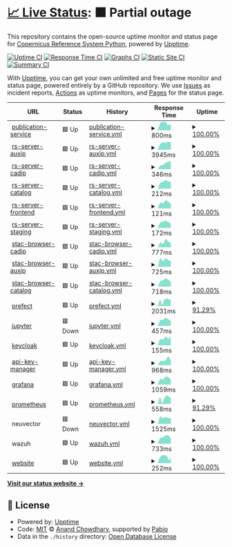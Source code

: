 # [📈 Live Status](https://RS-PYTHON.github.io/upptime): <!--live status--> **🟧 Partial outage**

This repository contains the open-source uptime monitor and status page for [Copernicus Reference System Python](https://home.rs-python.eu/), powered by [Upptime](https://github.com/upptime/upptime).

[![Uptime CI](https://github.com/RS-PYTHON/upptime/workflows/Uptime%20CI/badge.svg)](https://github.com/RS-PYTHON/upptime/actions?query=workflow%3A%22Uptime+CI%22)
[![Response Time CI](https://github.com/RS-PYTHON/upptime/workflows/Response%20Time%20CI/badge.svg)](https://github.com/RS-PYTHON/upptime/actions?query=workflow%3A%22Response+Time+CI%22)
[![Graphs CI](https://github.com/RS-PYTHON/upptime/workflows/Graphs%20CI/badge.svg)](https://github.com/RS-PYTHON/upptime/actions?query=workflow%3A%22Graphs+CI%22)
[![Static Site CI](https://github.com/RS-PYTHON/upptime/workflows/Static%20Site%20CI/badge.svg)](https://github.com/RS-PYTHON/upptime/actions?query=workflow%3A%22Static+Site+CI%22)
[![Summary CI](https://github.com/RS-PYTHON/upptime/workflows/Summary%20CI/badge.svg)](https://github.com/RS-PYTHON/upptime/actions?query=workflow%3A%22Summary+CI%22)

With [Upptime](https://upptime.js.org), you can get your own unlimited and free uptime monitor and status page, powered entirely by a GitHub repository. We use [Issues](https://github.com/RS-PYTHON/upptime/issues) as incident reports, [Actions](https://github.com/RS-PYTHON/upptime/actions) as uptime monitors, and [Pages](https://RS-PYTHON.github.io/upptime) for the status page.

<!--start: status pages-->
<!-- This summary is generated by Upptime (https://github.com/upptime/upptime) -->
<!-- Do not edit this manually, your changes will be overwritten -->
<!-- prettier-ignore -->
| URL | Status | History | Response Time | Uptime |
| --- | ------ | ------- | ------------- | ------ |
| <img alt="" src="https://icons.duckduckgo.com/ip3/sentinelprocessors.copernicus.eu.ico" height="13"> [publication-service](https://sentinelprocessors.copernicus.eu) | 🟩 Up | [publication-service.yml](https://github.com/RS-PYTHON/upptime/commits/HEAD/history/publication-service.yml) | <details><summary><img alt="Response time graph" src="./graphs/publication-service/response-time-week.png" height="20"> 800ms</summary><br><a href="https://RS-PYTHON.github.io/upptime/history/publication-service"><img alt="Response time 800" src="https://img.shields.io/endpoint?url=https%3A%2F%2Fraw.githubusercontent.com%2FRS-PYTHON%2Fupptime%2FHEAD%2Fapi%2Fpublication-service%2Fresponse-time.json"></a><br><a href="https://RS-PYTHON.github.io/upptime/history/publication-service"><img alt="24-hour response time 684" src="https://img.shields.io/endpoint?url=https%3A%2F%2Fraw.githubusercontent.com%2FRS-PYTHON%2Fupptime%2FHEAD%2Fapi%2Fpublication-service%2Fresponse-time-day.json"></a><br><a href="https://RS-PYTHON.github.io/upptime/history/publication-service"><img alt="7-day response time 800" src="https://img.shields.io/endpoint?url=https%3A%2F%2Fraw.githubusercontent.com%2FRS-PYTHON%2Fupptime%2FHEAD%2Fapi%2Fpublication-service%2Fresponse-time-week.json"></a><br><a href="https://RS-PYTHON.github.io/upptime/history/publication-service"><img alt="30-day response time 803" src="https://img.shields.io/endpoint?url=https%3A%2F%2Fraw.githubusercontent.com%2FRS-PYTHON%2Fupptime%2FHEAD%2Fapi%2Fpublication-service%2Fresponse-time-month.json"></a><br><a href="https://RS-PYTHON.github.io/upptime/history/publication-service"><img alt="1-year response time 800" src="https://img.shields.io/endpoint?url=https%3A%2F%2Fraw.githubusercontent.com%2FRS-PYTHON%2Fupptime%2FHEAD%2Fapi%2Fpublication-service%2Fresponse-time-year.json"></a></details> | <details><summary><a href="https://RS-PYTHON.github.io/upptime/history/publication-service">100.00%</a></summary><a href="https://RS-PYTHON.github.io/upptime/history/publication-service"><img alt="All-time uptime 100.00%" src="https://img.shields.io/endpoint?url=https%3A%2F%2Fraw.githubusercontent.com%2FRS-PYTHON%2Fupptime%2FHEAD%2Fapi%2Fpublication-service%2Fuptime.json"></a><br><a href="https://RS-PYTHON.github.io/upptime/history/publication-service"><img alt="24-hour uptime 100.00%" src="https://img.shields.io/endpoint?url=https%3A%2F%2Fraw.githubusercontent.com%2FRS-PYTHON%2Fupptime%2FHEAD%2Fapi%2Fpublication-service%2Fuptime-day.json"></a><br><a href="https://RS-PYTHON.github.io/upptime/history/publication-service"><img alt="7-day uptime 100.00%" src="https://img.shields.io/endpoint?url=https%3A%2F%2Fraw.githubusercontent.com%2FRS-PYTHON%2Fupptime%2FHEAD%2Fapi%2Fpublication-service%2Fuptime-week.json"></a><br><a href="https://RS-PYTHON.github.io/upptime/history/publication-service"><img alt="30-day uptime 100.00%" src="https://img.shields.io/endpoint?url=https%3A%2F%2Fraw.githubusercontent.com%2FRS-PYTHON%2Fupptime%2FHEAD%2Fapi%2Fpublication-service%2Fuptime-month.json"></a><br><a href="https://RS-PYTHON.github.io/upptime/history/publication-service"><img alt="1-year uptime 100.00%" src="https://img.shields.io/endpoint?url=https%3A%2F%2Fraw.githubusercontent.com%2FRS-PYTHON%2Fupptime%2FHEAD%2Fapi%2Fpublication-service%2Fuptime-year.json"></a></details>
| <img alt="" src="https://avatars.githubusercontent.com/u/147415456?s=48&v=4" height="13"> [rs-server-auxip](https://rspy.ops.rs-python.eu/auxip) | 🟩 Up | [rs-server-auxip.yml](https://github.com/RS-PYTHON/upptime/commits/HEAD/history/rs-server-auxip.yml) | <details><summary><img alt="Response time graph" src="./graphs/rs-server-auxip/response-time-week.png" height="20"> 3945ms</summary><br><a href="https://RS-PYTHON.github.io/upptime/history/rs-server-auxip"><img alt="Response time 1541" src="https://img.shields.io/endpoint?url=https%3A%2F%2Fraw.githubusercontent.com%2FRS-PYTHON%2Fupptime%2FHEAD%2Fapi%2Frs-server-auxip%2Fresponse-time.json"></a><br><a href="https://RS-PYTHON.github.io/upptime/history/rs-server-auxip"><img alt="24-hour response time 4235" src="https://img.shields.io/endpoint?url=https%3A%2F%2Fraw.githubusercontent.com%2FRS-PYTHON%2Fupptime%2FHEAD%2Fapi%2Frs-server-auxip%2Fresponse-time-day.json"></a><br><a href="https://RS-PYTHON.github.io/upptime/history/rs-server-auxip"><img alt="7-day response time 3945" src="https://img.shields.io/endpoint?url=https%3A%2F%2Fraw.githubusercontent.com%2FRS-PYTHON%2Fupptime%2FHEAD%2Fapi%2Frs-server-auxip%2Fresponse-time-week.json"></a><br><a href="https://RS-PYTHON.github.io/upptime/history/rs-server-auxip"><img alt="30-day response time 2184" src="https://img.shields.io/endpoint?url=https%3A%2F%2Fraw.githubusercontent.com%2FRS-PYTHON%2Fupptime%2FHEAD%2Fapi%2Frs-server-auxip%2Fresponse-time-month.json"></a><br><a href="https://RS-PYTHON.github.io/upptime/history/rs-server-auxip"><img alt="1-year response time 1541" src="https://img.shields.io/endpoint?url=https%3A%2F%2Fraw.githubusercontent.com%2FRS-PYTHON%2Fupptime%2FHEAD%2Fapi%2Frs-server-auxip%2Fresponse-time-year.json"></a></details> | <details><summary><a href="https://RS-PYTHON.github.io/upptime/history/rs-server-auxip">100.00%</a></summary><a href="https://RS-PYTHON.github.io/upptime/history/rs-server-auxip"><img alt="All-time uptime 93.48%" src="https://img.shields.io/endpoint?url=https%3A%2F%2Fraw.githubusercontent.com%2FRS-PYTHON%2Fupptime%2FHEAD%2Fapi%2Frs-server-auxip%2Fuptime.json"></a><br><a href="https://RS-PYTHON.github.io/upptime/history/rs-server-auxip"><img alt="24-hour uptime 100.00%" src="https://img.shields.io/endpoint?url=https%3A%2F%2Fraw.githubusercontent.com%2FRS-PYTHON%2Fupptime%2FHEAD%2Fapi%2Frs-server-auxip%2Fuptime-day.json"></a><br><a href="https://RS-PYTHON.github.io/upptime/history/rs-server-auxip"><img alt="7-day uptime 100.00%" src="https://img.shields.io/endpoint?url=https%3A%2F%2Fraw.githubusercontent.com%2FRS-PYTHON%2Fupptime%2FHEAD%2Fapi%2Frs-server-auxip%2Fuptime-week.json"></a><br><a href="https://RS-PYTHON.github.io/upptime/history/rs-server-auxip"><img alt="30-day uptime 97.91%" src="https://img.shields.io/endpoint?url=https%3A%2F%2Fraw.githubusercontent.com%2FRS-PYTHON%2Fupptime%2FHEAD%2Fapi%2Frs-server-auxip%2Fuptime-month.json"></a><br><a href="https://RS-PYTHON.github.io/upptime/history/rs-server-auxip"><img alt="1-year uptime 93.48%" src="https://img.shields.io/endpoint?url=https%3A%2F%2Fraw.githubusercontent.com%2FRS-PYTHON%2Fupptime%2FHEAD%2Fapi%2Frs-server-auxip%2Fuptime-year.json"></a></details>
| <img alt="" src="https://avatars.githubusercontent.com/u/147415456?s=48&v=4" height="13"> [rs-server-cadip](https://rspy.ops.rs-python.eu/cadip) | 🟩 Up | [rs-server-cadip.yml](https://github.com/RS-PYTHON/upptime/commits/HEAD/history/rs-server-cadip.yml) | <details><summary><img alt="Response time graph" src="./graphs/rs-server-cadip/response-time-week.png" height="20"> 346ms</summary><br><a href="https://RS-PYTHON.github.io/upptime/history/rs-server-cadip"><img alt="Response time 156" src="https://img.shields.io/endpoint?url=https%3A%2F%2Fraw.githubusercontent.com%2FRS-PYTHON%2Fupptime%2FHEAD%2Fapi%2Frs-server-cadip%2Fresponse-time.json"></a><br><a href="https://RS-PYTHON.github.io/upptime/history/rs-server-cadip"><img alt="24-hour response time 379" src="https://img.shields.io/endpoint?url=https%3A%2F%2Fraw.githubusercontent.com%2FRS-PYTHON%2Fupptime%2FHEAD%2Fapi%2Frs-server-cadip%2Fresponse-time-day.json"></a><br><a href="https://RS-PYTHON.github.io/upptime/history/rs-server-cadip"><img alt="7-day response time 346" src="https://img.shields.io/endpoint?url=https%3A%2F%2Fraw.githubusercontent.com%2FRS-PYTHON%2Fupptime%2FHEAD%2Fapi%2Frs-server-cadip%2Fresponse-time-week.json"></a><br><a href="https://RS-PYTHON.github.io/upptime/history/rs-server-cadip"><img alt="30-day response time 186" src="https://img.shields.io/endpoint?url=https%3A%2F%2Fraw.githubusercontent.com%2FRS-PYTHON%2Fupptime%2FHEAD%2Fapi%2Frs-server-cadip%2Fresponse-time-month.json"></a><br><a href="https://RS-PYTHON.github.io/upptime/history/rs-server-cadip"><img alt="1-year response time 156" src="https://img.shields.io/endpoint?url=https%3A%2F%2Fraw.githubusercontent.com%2FRS-PYTHON%2Fupptime%2FHEAD%2Fapi%2Frs-server-cadip%2Fresponse-time-year.json"></a></details> | <details><summary><a href="https://RS-PYTHON.github.io/upptime/history/rs-server-cadip">100.00%</a></summary><a href="https://RS-PYTHON.github.io/upptime/history/rs-server-cadip"><img alt="All-time uptime 93.48%" src="https://img.shields.io/endpoint?url=https%3A%2F%2Fraw.githubusercontent.com%2FRS-PYTHON%2Fupptime%2FHEAD%2Fapi%2Frs-server-cadip%2Fuptime.json"></a><br><a href="https://RS-PYTHON.github.io/upptime/history/rs-server-cadip"><img alt="24-hour uptime 100.00%" src="https://img.shields.io/endpoint?url=https%3A%2F%2Fraw.githubusercontent.com%2FRS-PYTHON%2Fupptime%2FHEAD%2Fapi%2Frs-server-cadip%2Fuptime-day.json"></a><br><a href="https://RS-PYTHON.github.io/upptime/history/rs-server-cadip"><img alt="7-day uptime 100.00%" src="https://img.shields.io/endpoint?url=https%3A%2F%2Fraw.githubusercontent.com%2FRS-PYTHON%2Fupptime%2FHEAD%2Fapi%2Frs-server-cadip%2Fuptime-week.json"></a><br><a href="https://RS-PYTHON.github.io/upptime/history/rs-server-cadip"><img alt="30-day uptime 97.91%" src="https://img.shields.io/endpoint?url=https%3A%2F%2Fraw.githubusercontent.com%2FRS-PYTHON%2Fupptime%2FHEAD%2Fapi%2Frs-server-cadip%2Fuptime-month.json"></a><br><a href="https://RS-PYTHON.github.io/upptime/history/rs-server-cadip"><img alt="1-year uptime 93.48%" src="https://img.shields.io/endpoint?url=https%3A%2F%2Fraw.githubusercontent.com%2FRS-PYTHON%2Fupptime%2FHEAD%2Fapi%2Frs-server-cadip%2Fuptime-year.json"></a></details>
| <img alt="" src="https://avatars.githubusercontent.com/u/147415456?s=48&v=4" height="13"> [rs-server-catalog](https://rspy.ops.rs-python.eu/catalog) | 🟩 Up | [rs-server-catalog.yml](https://github.com/RS-PYTHON/upptime/commits/HEAD/history/rs-server-catalog.yml) | <details><summary><img alt="Response time graph" src="./graphs/rs-server-catalog/response-time-week.png" height="20"> 212ms</summary><br><a href="https://RS-PYTHON.github.io/upptime/history/rs-server-catalog"><img alt="Response time 337" src="https://img.shields.io/endpoint?url=https%3A%2F%2Fraw.githubusercontent.com%2FRS-PYTHON%2Fupptime%2FHEAD%2Fapi%2Frs-server-catalog%2Fresponse-time.json"></a><br><a href="https://RS-PYTHON.github.io/upptime/history/rs-server-catalog"><img alt="24-hour response time 226" src="https://img.shields.io/endpoint?url=https%3A%2F%2Fraw.githubusercontent.com%2FRS-PYTHON%2Fupptime%2FHEAD%2Fapi%2Frs-server-catalog%2Fresponse-time-day.json"></a><br><a href="https://RS-PYTHON.github.io/upptime/history/rs-server-catalog"><img alt="7-day response time 212" src="https://img.shields.io/endpoint?url=https%3A%2F%2Fraw.githubusercontent.com%2FRS-PYTHON%2Fupptime%2FHEAD%2Fapi%2Frs-server-catalog%2Fresponse-time-week.json"></a><br><a href="https://RS-PYTHON.github.io/upptime/history/rs-server-catalog"><img alt="30-day response time 200" src="https://img.shields.io/endpoint?url=https%3A%2F%2Fraw.githubusercontent.com%2FRS-PYTHON%2Fupptime%2FHEAD%2Fapi%2Frs-server-catalog%2Fresponse-time-month.json"></a><br><a href="https://RS-PYTHON.github.io/upptime/history/rs-server-catalog"><img alt="1-year response time 337" src="https://img.shields.io/endpoint?url=https%3A%2F%2Fraw.githubusercontent.com%2FRS-PYTHON%2Fupptime%2FHEAD%2Fapi%2Frs-server-catalog%2Fresponse-time-year.json"></a></details> | <details><summary><a href="https://RS-PYTHON.github.io/upptime/history/rs-server-catalog">100.00%</a></summary><a href="https://RS-PYTHON.github.io/upptime/history/rs-server-catalog"><img alt="All-time uptime 93.47%" src="https://img.shields.io/endpoint?url=https%3A%2F%2Fraw.githubusercontent.com%2FRS-PYTHON%2Fupptime%2FHEAD%2Fapi%2Frs-server-catalog%2Fuptime.json"></a><br><a href="https://RS-PYTHON.github.io/upptime/history/rs-server-catalog"><img alt="24-hour uptime 100.00%" src="https://img.shields.io/endpoint?url=https%3A%2F%2Fraw.githubusercontent.com%2FRS-PYTHON%2Fupptime%2FHEAD%2Fapi%2Frs-server-catalog%2Fuptime-day.json"></a><br><a href="https://RS-PYTHON.github.io/upptime/history/rs-server-catalog"><img alt="7-day uptime 100.00%" src="https://img.shields.io/endpoint?url=https%3A%2F%2Fraw.githubusercontent.com%2FRS-PYTHON%2Fupptime%2FHEAD%2Fapi%2Frs-server-catalog%2Fuptime-week.json"></a><br><a href="https://RS-PYTHON.github.io/upptime/history/rs-server-catalog"><img alt="30-day uptime 97.95%" src="https://img.shields.io/endpoint?url=https%3A%2F%2Fraw.githubusercontent.com%2FRS-PYTHON%2Fupptime%2FHEAD%2Fapi%2Frs-server-catalog%2Fuptime-month.json"></a><br><a href="https://RS-PYTHON.github.io/upptime/history/rs-server-catalog"><img alt="1-year uptime 93.47%" src="https://img.shields.io/endpoint?url=https%3A%2F%2Fraw.githubusercontent.com%2FRS-PYTHON%2Fupptime%2FHEAD%2Fapi%2Frs-server-catalog%2Fuptime-year.json"></a></details>
| <img alt="" src="https://avatars.githubusercontent.com/u/147415456?s=48&v=4" height="13"> [rs-server-frontend](https://rspy.ops.rs-python.eu/docs) | 🟩 Up | [rs-server-frontend.yml](https://github.com/RS-PYTHON/upptime/commits/HEAD/history/rs-server-frontend.yml) | <details><summary><img alt="Response time graph" src="./graphs/rs-server-frontend/response-time-week.png" height="20"> 121ms</summary><br><a href="https://RS-PYTHON.github.io/upptime/history/rs-server-frontend"><img alt="Response time 113" src="https://img.shields.io/endpoint?url=https%3A%2F%2Fraw.githubusercontent.com%2FRS-PYTHON%2Fupptime%2FHEAD%2Fapi%2Frs-server-frontend%2Fresponse-time.json"></a><br><a href="https://RS-PYTHON.github.io/upptime/history/rs-server-frontend"><img alt="24-hour response time 151" src="https://img.shields.io/endpoint?url=https%3A%2F%2Fraw.githubusercontent.com%2FRS-PYTHON%2Fupptime%2FHEAD%2Fapi%2Frs-server-frontend%2Fresponse-time-day.json"></a><br><a href="https://RS-PYTHON.github.io/upptime/history/rs-server-frontend"><img alt="7-day response time 121" src="https://img.shields.io/endpoint?url=https%3A%2F%2Fraw.githubusercontent.com%2FRS-PYTHON%2Fupptime%2FHEAD%2Fapi%2Frs-server-frontend%2Fresponse-time-week.json"></a><br><a href="https://RS-PYTHON.github.io/upptime/history/rs-server-frontend"><img alt="30-day response time 110" src="https://img.shields.io/endpoint?url=https%3A%2F%2Fraw.githubusercontent.com%2FRS-PYTHON%2Fupptime%2FHEAD%2Fapi%2Frs-server-frontend%2Fresponse-time-month.json"></a><br><a href="https://RS-PYTHON.github.io/upptime/history/rs-server-frontend"><img alt="1-year response time 113" src="https://img.shields.io/endpoint?url=https%3A%2F%2Fraw.githubusercontent.com%2FRS-PYTHON%2Fupptime%2FHEAD%2Fapi%2Frs-server-frontend%2Fresponse-time-year.json"></a></details> | <details><summary><a href="https://RS-PYTHON.github.io/upptime/history/rs-server-frontend">100.00%</a></summary><a href="https://RS-PYTHON.github.io/upptime/history/rs-server-frontend"><img alt="All-time uptime 93.53%" src="https://img.shields.io/endpoint?url=https%3A%2F%2Fraw.githubusercontent.com%2FRS-PYTHON%2Fupptime%2FHEAD%2Fapi%2Frs-server-frontend%2Fuptime.json"></a><br><a href="https://RS-PYTHON.github.io/upptime/history/rs-server-frontend"><img alt="24-hour uptime 100.00%" src="https://img.shields.io/endpoint?url=https%3A%2F%2Fraw.githubusercontent.com%2FRS-PYTHON%2Fupptime%2FHEAD%2Fapi%2Frs-server-frontend%2Fuptime-day.json"></a><br><a href="https://RS-PYTHON.github.io/upptime/history/rs-server-frontend"><img alt="7-day uptime 100.00%" src="https://img.shields.io/endpoint?url=https%3A%2F%2Fraw.githubusercontent.com%2FRS-PYTHON%2Fupptime%2FHEAD%2Fapi%2Frs-server-frontend%2Fuptime-week.json"></a><br><a href="https://RS-PYTHON.github.io/upptime/history/rs-server-frontend"><img alt="30-day uptime 97.95%" src="https://img.shields.io/endpoint?url=https%3A%2F%2Fraw.githubusercontent.com%2FRS-PYTHON%2Fupptime%2FHEAD%2Fapi%2Frs-server-frontend%2Fuptime-month.json"></a><br><a href="https://RS-PYTHON.github.io/upptime/history/rs-server-frontend"><img alt="1-year uptime 93.53%" src="https://img.shields.io/endpoint?url=https%3A%2F%2Fraw.githubusercontent.com%2FRS-PYTHON%2Fupptime%2FHEAD%2Fapi%2Frs-server-frontend%2Fuptime-year.json"></a></details>
| <img alt="" src="https://avatars.githubusercontent.com/u/147415456?s=48&v=4" height="13"> [rs-server-staging](https://rspy.ops.rs-python.eu/processes) | 🟩 Up | [rs-server-staging.yml](https://github.com/RS-PYTHON/upptime/commits/HEAD/history/rs-server-staging.yml) | <details><summary><img alt="Response time graph" src="./graphs/rs-server-staging/response-time-week.png" height="20"> 172ms</summary><br><a href="https://RS-PYTHON.github.io/upptime/history/rs-server-staging"><img alt="Response time 142" src="https://img.shields.io/endpoint?url=https%3A%2F%2Fraw.githubusercontent.com%2FRS-PYTHON%2Fupptime%2FHEAD%2Fapi%2Frs-server-staging%2Fresponse-time.json"></a><br><a href="https://RS-PYTHON.github.io/upptime/history/rs-server-staging"><img alt="24-hour response time 194" src="https://img.shields.io/endpoint?url=https%3A%2F%2Fraw.githubusercontent.com%2FRS-PYTHON%2Fupptime%2FHEAD%2Fapi%2Frs-server-staging%2Fresponse-time-day.json"></a><br><a href="https://RS-PYTHON.github.io/upptime/history/rs-server-staging"><img alt="7-day response time 172" src="https://img.shields.io/endpoint?url=https%3A%2F%2Fraw.githubusercontent.com%2FRS-PYTHON%2Fupptime%2FHEAD%2Fapi%2Frs-server-staging%2Fresponse-time-week.json"></a><br><a href="https://RS-PYTHON.github.io/upptime/history/rs-server-staging"><img alt="30-day response time 146" src="https://img.shields.io/endpoint?url=https%3A%2F%2Fraw.githubusercontent.com%2FRS-PYTHON%2Fupptime%2FHEAD%2Fapi%2Frs-server-staging%2Fresponse-time-month.json"></a><br><a href="https://RS-PYTHON.github.io/upptime/history/rs-server-staging"><img alt="1-year response time 142" src="https://img.shields.io/endpoint?url=https%3A%2F%2Fraw.githubusercontent.com%2FRS-PYTHON%2Fupptime%2FHEAD%2Fapi%2Frs-server-staging%2Fresponse-time-year.json"></a></details> | <details><summary><a href="https://RS-PYTHON.github.io/upptime/history/rs-server-staging">100.00%</a></summary><a href="https://RS-PYTHON.github.io/upptime/history/rs-server-staging"><img alt="All-time uptime 93.48%" src="https://img.shields.io/endpoint?url=https%3A%2F%2Fraw.githubusercontent.com%2FRS-PYTHON%2Fupptime%2FHEAD%2Fapi%2Frs-server-staging%2Fuptime.json"></a><br><a href="https://RS-PYTHON.github.io/upptime/history/rs-server-staging"><img alt="24-hour uptime 100.00%" src="https://img.shields.io/endpoint?url=https%3A%2F%2Fraw.githubusercontent.com%2FRS-PYTHON%2Fupptime%2FHEAD%2Fapi%2Frs-server-staging%2Fuptime-day.json"></a><br><a href="https://RS-PYTHON.github.io/upptime/history/rs-server-staging"><img alt="7-day uptime 100.00%" src="https://img.shields.io/endpoint?url=https%3A%2F%2Fraw.githubusercontent.com%2FRS-PYTHON%2Fupptime%2FHEAD%2Fapi%2Frs-server-staging%2Fuptime-week.json"></a><br><a href="https://RS-PYTHON.github.io/upptime/history/rs-server-staging"><img alt="30-day uptime 97.95%" src="https://img.shields.io/endpoint?url=https%3A%2F%2Fraw.githubusercontent.com%2FRS-PYTHON%2Fupptime%2FHEAD%2Fapi%2Frs-server-staging%2Fuptime-month.json"></a><br><a href="https://RS-PYTHON.github.io/upptime/history/rs-server-staging"><img alt="1-year uptime 93.48%" src="https://img.shields.io/endpoint?url=https%3A%2F%2Fraw.githubusercontent.com%2FRS-PYTHON%2Fupptime%2FHEAD%2Fapi%2Frs-server-staging%2Fuptime-year.json"></a></details>
| <img alt="" src="https://avatars.githubusercontent.com/u/25801078?s=48&v=4" height="13"> [stac-browser-cadip](https://stac-browser-cadip.ops.rs-python.eu) | 🟩 Up | [stac-browser-cadip.yml](https://github.com/RS-PYTHON/upptime/commits/HEAD/history/stac-browser-cadip.yml) | <details><summary><img alt="Response time graph" src="./graphs/stac-browser-cadip/response-time-week.png" height="20"> 777ms</summary><br><a href="https://RS-PYTHON.github.io/upptime/history/stac-browser-cadip"><img alt="Response time 733" src="https://img.shields.io/endpoint?url=https%3A%2F%2Fraw.githubusercontent.com%2FRS-PYTHON%2Fupptime%2FHEAD%2Fapi%2Fstac-browser-cadip%2Fresponse-time.json"></a><br><a href="https://RS-PYTHON.github.io/upptime/history/stac-browser-cadip"><img alt="24-hour response time 908" src="https://img.shields.io/endpoint?url=https%3A%2F%2Fraw.githubusercontent.com%2FRS-PYTHON%2Fupptime%2FHEAD%2Fapi%2Fstac-browser-cadip%2Fresponse-time-day.json"></a><br><a href="https://RS-PYTHON.github.io/upptime/history/stac-browser-cadip"><img alt="7-day response time 777" src="https://img.shields.io/endpoint?url=https%3A%2F%2Fraw.githubusercontent.com%2FRS-PYTHON%2Fupptime%2FHEAD%2Fapi%2Fstac-browser-cadip%2Fresponse-time-week.json"></a><br><a href="https://RS-PYTHON.github.io/upptime/history/stac-browser-cadip"><img alt="30-day response time 711" src="https://img.shields.io/endpoint?url=https%3A%2F%2Fraw.githubusercontent.com%2FRS-PYTHON%2Fupptime%2FHEAD%2Fapi%2Fstac-browser-cadip%2Fresponse-time-month.json"></a><br><a href="https://RS-PYTHON.github.io/upptime/history/stac-browser-cadip"><img alt="1-year response time 733" src="https://img.shields.io/endpoint?url=https%3A%2F%2Fraw.githubusercontent.com%2FRS-PYTHON%2Fupptime%2FHEAD%2Fapi%2Fstac-browser-cadip%2Fresponse-time-year.json"></a></details> | <details><summary><a href="https://RS-PYTHON.github.io/upptime/history/stac-browser-cadip">100.00%</a></summary><a href="https://RS-PYTHON.github.io/upptime/history/stac-browser-cadip"><img alt="All-time uptime 93.53%" src="https://img.shields.io/endpoint?url=https%3A%2F%2Fraw.githubusercontent.com%2FRS-PYTHON%2Fupptime%2FHEAD%2Fapi%2Fstac-browser-cadip%2Fuptime.json"></a><br><a href="https://RS-PYTHON.github.io/upptime/history/stac-browser-cadip"><img alt="24-hour uptime 100.00%" src="https://img.shields.io/endpoint?url=https%3A%2F%2Fraw.githubusercontent.com%2FRS-PYTHON%2Fupptime%2FHEAD%2Fapi%2Fstac-browser-cadip%2Fuptime-day.json"></a><br><a href="https://RS-PYTHON.github.io/upptime/history/stac-browser-cadip"><img alt="7-day uptime 100.00%" src="https://img.shields.io/endpoint?url=https%3A%2F%2Fraw.githubusercontent.com%2FRS-PYTHON%2Fupptime%2FHEAD%2Fapi%2Fstac-browser-cadip%2Fuptime-week.json"></a><br><a href="https://RS-PYTHON.github.io/upptime/history/stac-browser-cadip"><img alt="30-day uptime 97.95%" src="https://img.shields.io/endpoint?url=https%3A%2F%2Fraw.githubusercontent.com%2FRS-PYTHON%2Fupptime%2FHEAD%2Fapi%2Fstac-browser-cadip%2Fuptime-month.json"></a><br><a href="https://RS-PYTHON.github.io/upptime/history/stac-browser-cadip"><img alt="1-year uptime 93.53%" src="https://img.shields.io/endpoint?url=https%3A%2F%2Fraw.githubusercontent.com%2FRS-PYTHON%2Fupptime%2FHEAD%2Fapi%2Fstac-browser-cadip%2Fuptime-year.json"></a></details>
| <img alt="" src="https://avatars.githubusercontent.com/u/25801078?s=48&v=4" height="13"> [stac-browser-auxip](https://stac-browser-auxip.ops.rs-python.eu) | 🟩 Up | [stac-browser-auxip.yml](https://github.com/RS-PYTHON/upptime/commits/HEAD/history/stac-browser-auxip.yml) | <details><summary><img alt="Response time graph" src="./graphs/stac-browser-auxip/response-time-week.png" height="20"> 725ms</summary><br><a href="https://RS-PYTHON.github.io/upptime/history/stac-browser-auxip"><img alt="Response time 745" src="https://img.shields.io/endpoint?url=https%3A%2F%2Fraw.githubusercontent.com%2FRS-PYTHON%2Fupptime%2FHEAD%2Fapi%2Fstac-browser-auxip%2Fresponse-time.json"></a><br><a href="https://RS-PYTHON.github.io/upptime/history/stac-browser-auxip"><img alt="24-hour response time 943" src="https://img.shields.io/endpoint?url=https%3A%2F%2Fraw.githubusercontent.com%2FRS-PYTHON%2Fupptime%2FHEAD%2Fapi%2Fstac-browser-auxip%2Fresponse-time-day.json"></a><br><a href="https://RS-PYTHON.github.io/upptime/history/stac-browser-auxip"><img alt="7-day response time 725" src="https://img.shields.io/endpoint?url=https%3A%2F%2Fraw.githubusercontent.com%2FRS-PYTHON%2Fupptime%2FHEAD%2Fapi%2Fstac-browser-auxip%2Fresponse-time-week.json"></a><br><a href="https://RS-PYTHON.github.io/upptime/history/stac-browser-auxip"><img alt="30-day response time 689" src="https://img.shields.io/endpoint?url=https%3A%2F%2Fraw.githubusercontent.com%2FRS-PYTHON%2Fupptime%2FHEAD%2Fapi%2Fstac-browser-auxip%2Fresponse-time-month.json"></a><br><a href="https://RS-PYTHON.github.io/upptime/history/stac-browser-auxip"><img alt="1-year response time 745" src="https://img.shields.io/endpoint?url=https%3A%2F%2Fraw.githubusercontent.com%2FRS-PYTHON%2Fupptime%2FHEAD%2Fapi%2Fstac-browser-auxip%2Fresponse-time-year.json"></a></details> | <details><summary><a href="https://RS-PYTHON.github.io/upptime/history/stac-browser-auxip">100.00%</a></summary><a href="https://RS-PYTHON.github.io/upptime/history/stac-browser-auxip"><img alt="All-time uptime 93.53%" src="https://img.shields.io/endpoint?url=https%3A%2F%2Fraw.githubusercontent.com%2FRS-PYTHON%2Fupptime%2FHEAD%2Fapi%2Fstac-browser-auxip%2Fuptime.json"></a><br><a href="https://RS-PYTHON.github.io/upptime/history/stac-browser-auxip"><img alt="24-hour uptime 100.00%" src="https://img.shields.io/endpoint?url=https%3A%2F%2Fraw.githubusercontent.com%2FRS-PYTHON%2Fupptime%2FHEAD%2Fapi%2Fstac-browser-auxip%2Fuptime-day.json"></a><br><a href="https://RS-PYTHON.github.io/upptime/history/stac-browser-auxip"><img alt="7-day uptime 100.00%" src="https://img.shields.io/endpoint?url=https%3A%2F%2Fraw.githubusercontent.com%2FRS-PYTHON%2Fupptime%2FHEAD%2Fapi%2Fstac-browser-auxip%2Fuptime-week.json"></a><br><a href="https://RS-PYTHON.github.io/upptime/history/stac-browser-auxip"><img alt="30-day uptime 97.95%" src="https://img.shields.io/endpoint?url=https%3A%2F%2Fraw.githubusercontent.com%2FRS-PYTHON%2Fupptime%2FHEAD%2Fapi%2Fstac-browser-auxip%2Fuptime-month.json"></a><br><a href="https://RS-PYTHON.github.io/upptime/history/stac-browser-auxip"><img alt="1-year uptime 93.53%" src="https://img.shields.io/endpoint?url=https%3A%2F%2Fraw.githubusercontent.com%2FRS-PYTHON%2Fupptime%2FHEAD%2Fapi%2Fstac-browser-auxip%2Fuptime-year.json"></a></details>
| <img alt="" src="https://avatars.githubusercontent.com/u/25801078?s=48&v=4" height="13"> [stac-browser-catalog](https://stac-browser-catalog.ops.rs-python.eu) | 🟩 Up | [stac-browser-catalog.yml](https://github.com/RS-PYTHON/upptime/commits/HEAD/history/stac-browser-catalog.yml) | <details><summary><img alt="Response time graph" src="./graphs/stac-browser-catalog/response-time-week.png" height="20"> 718ms</summary><br><a href="https://RS-PYTHON.github.io/upptime/history/stac-browser-catalog"><img alt="Response time 680" src="https://img.shields.io/endpoint?url=https%3A%2F%2Fraw.githubusercontent.com%2FRS-PYTHON%2Fupptime%2FHEAD%2Fapi%2Fstac-browser-catalog%2Fresponse-time.json"></a><br><a href="https://RS-PYTHON.github.io/upptime/history/stac-browser-catalog"><img alt="24-hour response time 910" src="https://img.shields.io/endpoint?url=https%3A%2F%2Fraw.githubusercontent.com%2FRS-PYTHON%2Fupptime%2FHEAD%2Fapi%2Fstac-browser-catalog%2Fresponse-time-day.json"></a><br><a href="https://RS-PYTHON.github.io/upptime/history/stac-browser-catalog"><img alt="7-day response time 718" src="https://img.shields.io/endpoint?url=https%3A%2F%2Fraw.githubusercontent.com%2FRS-PYTHON%2Fupptime%2FHEAD%2Fapi%2Fstac-browser-catalog%2Fresponse-time-week.json"></a><br><a href="https://RS-PYTHON.github.io/upptime/history/stac-browser-catalog"><img alt="30-day response time 654" src="https://img.shields.io/endpoint?url=https%3A%2F%2Fraw.githubusercontent.com%2FRS-PYTHON%2Fupptime%2FHEAD%2Fapi%2Fstac-browser-catalog%2Fresponse-time-month.json"></a><br><a href="https://RS-PYTHON.github.io/upptime/history/stac-browser-catalog"><img alt="1-year response time 680" src="https://img.shields.io/endpoint?url=https%3A%2F%2Fraw.githubusercontent.com%2FRS-PYTHON%2Fupptime%2FHEAD%2Fapi%2Fstac-browser-catalog%2Fresponse-time-year.json"></a></details> | <details><summary><a href="https://RS-PYTHON.github.io/upptime/history/stac-browser-catalog">100.00%</a></summary><a href="https://RS-PYTHON.github.io/upptime/history/stac-browser-catalog"><img alt="All-time uptime 93.53%" src="https://img.shields.io/endpoint?url=https%3A%2F%2Fraw.githubusercontent.com%2FRS-PYTHON%2Fupptime%2FHEAD%2Fapi%2Fstac-browser-catalog%2Fuptime.json"></a><br><a href="https://RS-PYTHON.github.io/upptime/history/stac-browser-catalog"><img alt="24-hour uptime 100.00%" src="https://img.shields.io/endpoint?url=https%3A%2F%2Fraw.githubusercontent.com%2FRS-PYTHON%2Fupptime%2FHEAD%2Fapi%2Fstac-browser-catalog%2Fuptime-day.json"></a><br><a href="https://RS-PYTHON.github.io/upptime/history/stac-browser-catalog"><img alt="7-day uptime 100.00%" src="https://img.shields.io/endpoint?url=https%3A%2F%2Fraw.githubusercontent.com%2FRS-PYTHON%2Fupptime%2FHEAD%2Fapi%2Fstac-browser-catalog%2Fuptime-week.json"></a><br><a href="https://RS-PYTHON.github.io/upptime/history/stac-browser-catalog"><img alt="30-day uptime 97.95%" src="https://img.shields.io/endpoint?url=https%3A%2F%2Fraw.githubusercontent.com%2FRS-PYTHON%2Fupptime%2FHEAD%2Fapi%2Fstac-browser-catalog%2Fuptime-month.json"></a><br><a href="https://RS-PYTHON.github.io/upptime/history/stac-browser-catalog"><img alt="1-year uptime 93.53%" src="https://img.shields.io/endpoint?url=https%3A%2F%2Fraw.githubusercontent.com%2FRS-PYTHON%2Fupptime%2FHEAD%2Fapi%2Fstac-browser-catalog%2Fuptime-year.json"></a></details>
| <img alt="" src="https://avatars.githubusercontent.com/u/39270919?s=48&v=4" height="13"> [prefect](https://processing.ops.rs-python.eu) | 🟩 Up | [prefect.yml](https://github.com/RS-PYTHON/upptime/commits/HEAD/history/prefect.yml) | <details><summary><img alt="Response time graph" src="./graphs/prefect/response-time-week.png" height="20"> 2031ms</summary><br><a href="https://RS-PYTHON.github.io/upptime/history/prefect"><img alt="Response time 1969" src="https://img.shields.io/endpoint?url=https%3A%2F%2Fraw.githubusercontent.com%2FRS-PYTHON%2Fupptime%2FHEAD%2Fapi%2Fprefect%2Fresponse-time.json"></a><br><a href="https://RS-PYTHON.github.io/upptime/history/prefect"><img alt="24-hour response time 2762" src="https://img.shields.io/endpoint?url=https%3A%2F%2Fraw.githubusercontent.com%2FRS-PYTHON%2Fupptime%2FHEAD%2Fapi%2Fprefect%2Fresponse-time-day.json"></a><br><a href="https://RS-PYTHON.github.io/upptime/history/prefect"><img alt="7-day response time 2031" src="https://img.shields.io/endpoint?url=https%3A%2F%2Fraw.githubusercontent.com%2FRS-PYTHON%2Fupptime%2FHEAD%2Fapi%2Fprefect%2Fresponse-time-week.json"></a><br><a href="https://RS-PYTHON.github.io/upptime/history/prefect"><img alt="30-day response time 2292" src="https://img.shields.io/endpoint?url=https%3A%2F%2Fraw.githubusercontent.com%2FRS-PYTHON%2Fupptime%2FHEAD%2Fapi%2Fprefect%2Fresponse-time-month.json"></a><br><a href="https://RS-PYTHON.github.io/upptime/history/prefect"><img alt="1-year response time 1969" src="https://img.shields.io/endpoint?url=https%3A%2F%2Fraw.githubusercontent.com%2FRS-PYTHON%2Fupptime%2FHEAD%2Fapi%2Fprefect%2Fresponse-time-year.json"></a></details> | <details><summary><a href="https://RS-PYTHON.github.io/upptime/history/prefect">91.29%</a></summary><a href="https://RS-PYTHON.github.io/upptime/history/prefect"><img alt="All-time uptime 92.95%" src="https://img.shields.io/endpoint?url=https%3A%2F%2Fraw.githubusercontent.com%2FRS-PYTHON%2Fupptime%2FHEAD%2Fapi%2Fprefect%2Fuptime.json"></a><br><a href="https://RS-PYTHON.github.io/upptime/history/prefect"><img alt="24-hour uptime 100.00%" src="https://img.shields.io/endpoint?url=https%3A%2F%2Fraw.githubusercontent.com%2FRS-PYTHON%2Fupptime%2FHEAD%2Fapi%2Fprefect%2Fuptime-day.json"></a><br><a href="https://RS-PYTHON.github.io/upptime/history/prefect"><img alt="7-day uptime 91.29%" src="https://img.shields.io/endpoint?url=https%3A%2F%2Fraw.githubusercontent.com%2FRS-PYTHON%2Fupptime%2FHEAD%2Fapi%2Fprefect%2Fuptime-week.json"></a><br><a href="https://RS-PYTHON.github.io/upptime/history/prefect"><img alt="30-day uptime 95.95%" src="https://img.shields.io/endpoint?url=https%3A%2F%2Fraw.githubusercontent.com%2FRS-PYTHON%2Fupptime%2FHEAD%2Fapi%2Fprefect%2Fuptime-month.json"></a><br><a href="https://RS-PYTHON.github.io/upptime/history/prefect"><img alt="1-year uptime 92.95%" src="https://img.shields.io/endpoint?url=https%3A%2F%2Fraw.githubusercontent.com%2FRS-PYTHON%2Fupptime%2FHEAD%2Fapi%2Fprefect%2Fuptime-year.json"></a></details>
| <img alt="" src="https://avatars.githubusercontent.com/u/17927519?s=200&v=4" height="13"> [jupyter](https://processing.ops.rs-python.eu/jupyter) | 🟥 Down | [jupyter.yml](https://github.com/RS-PYTHON/upptime/commits/HEAD/history/jupyter.yml) | <details><summary><img alt="Response time graph" src="./graphs/jupyter/response-time-week.png" height="20"> 457ms</summary><br><a href="https://RS-PYTHON.github.io/upptime/history/jupyter"><img alt="Response time 479" src="https://img.shields.io/endpoint?url=https%3A%2F%2Fraw.githubusercontent.com%2FRS-PYTHON%2Fupptime%2FHEAD%2Fapi%2Fjupyter%2Fresponse-time.json"></a><br><a href="https://RS-PYTHON.github.io/upptime/history/jupyter"><img alt="24-hour response time 400" src="https://img.shields.io/endpoint?url=https%3A%2F%2Fraw.githubusercontent.com%2FRS-PYTHON%2Fupptime%2FHEAD%2Fapi%2Fjupyter%2Fresponse-time-day.json"></a><br><a href="https://RS-PYTHON.github.io/upptime/history/jupyter"><img alt="7-day response time 457" src="https://img.shields.io/endpoint?url=https%3A%2F%2Fraw.githubusercontent.com%2FRS-PYTHON%2Fupptime%2FHEAD%2Fapi%2Fjupyter%2Fresponse-time-week.json"></a><br><a href="https://RS-PYTHON.github.io/upptime/history/jupyter"><img alt="30-day response time 465" src="https://img.shields.io/endpoint?url=https%3A%2F%2Fraw.githubusercontent.com%2FRS-PYTHON%2Fupptime%2FHEAD%2Fapi%2Fjupyter%2Fresponse-time-month.json"></a><br><a href="https://RS-PYTHON.github.io/upptime/history/jupyter"><img alt="1-year response time 479" src="https://img.shields.io/endpoint?url=https%3A%2F%2Fraw.githubusercontent.com%2FRS-PYTHON%2Fupptime%2FHEAD%2Fapi%2Fjupyter%2Fresponse-time-year.json"></a></details> | <details><summary><a href="https://RS-PYTHON.github.io/upptime/history/jupyter">100.00%</a></summary><a href="https://RS-PYTHON.github.io/upptime/history/jupyter"><img alt="All-time uptime 93.55%" src="https://img.shields.io/endpoint?url=https%3A%2F%2Fraw.githubusercontent.com%2FRS-PYTHON%2Fupptime%2FHEAD%2Fapi%2Fjupyter%2Fuptime.json"></a><br><a href="https://RS-PYTHON.github.io/upptime/history/jupyter"><img alt="24-hour uptime 99.98%" src="https://img.shields.io/endpoint?url=https%3A%2F%2Fraw.githubusercontent.com%2FRS-PYTHON%2Fupptime%2FHEAD%2Fapi%2Fjupyter%2Fuptime-day.json"></a><br><a href="https://RS-PYTHON.github.io/upptime/history/jupyter"><img alt="7-day uptime 100.00%" src="https://img.shields.io/endpoint?url=https%3A%2F%2Fraw.githubusercontent.com%2FRS-PYTHON%2Fupptime%2FHEAD%2Fapi%2Fjupyter%2Fuptime-week.json"></a><br><a href="https://RS-PYTHON.github.io/upptime/history/jupyter"><img alt="30-day uptime 97.95%" src="https://img.shields.io/endpoint?url=https%3A%2F%2Fraw.githubusercontent.com%2FRS-PYTHON%2Fupptime%2FHEAD%2Fapi%2Fjupyter%2Fuptime-month.json"></a><br><a href="https://RS-PYTHON.github.io/upptime/history/jupyter"><img alt="1-year uptime 93.55%" src="https://img.shields.io/endpoint?url=https%3A%2F%2Fraw.githubusercontent.com%2FRS-PYTHON%2Fupptime%2FHEAD%2Fapi%2Fjupyter%2Fuptime-year.json"></a></details>
| <img alt="" src="https://icons.duckduckgo.com/ip3/iam.ops.rs-python.eu.ico" height="13"> [keycloak](https://iam.ops.rs-python.eu) | 🟩 Up | [keycloak.yml](https://github.com/RS-PYTHON/upptime/commits/HEAD/history/keycloak.yml) | <details><summary><img alt="Response time graph" src="./graphs/keycloak/response-time-week.png" height="20"> 155ms</summary><br><a href="https://RS-PYTHON.github.io/upptime/history/keycloak"><img alt="Response time 179" src="https://img.shields.io/endpoint?url=https%3A%2F%2Fraw.githubusercontent.com%2FRS-PYTHON%2Fupptime%2FHEAD%2Fapi%2Fkeycloak%2Fresponse-time.json"></a><br><a href="https://RS-PYTHON.github.io/upptime/history/keycloak"><img alt="24-hour response time 165" src="https://img.shields.io/endpoint?url=https%3A%2F%2Fraw.githubusercontent.com%2FRS-PYTHON%2Fupptime%2FHEAD%2Fapi%2Fkeycloak%2Fresponse-time-day.json"></a><br><a href="https://RS-PYTHON.github.io/upptime/history/keycloak"><img alt="7-day response time 155" src="https://img.shields.io/endpoint?url=https%3A%2F%2Fraw.githubusercontent.com%2FRS-PYTHON%2Fupptime%2FHEAD%2Fapi%2Fkeycloak%2Fresponse-time-week.json"></a><br><a href="https://RS-PYTHON.github.io/upptime/history/keycloak"><img alt="30-day response time 134" src="https://img.shields.io/endpoint?url=https%3A%2F%2Fraw.githubusercontent.com%2FRS-PYTHON%2Fupptime%2FHEAD%2Fapi%2Fkeycloak%2Fresponse-time-month.json"></a><br><a href="https://RS-PYTHON.github.io/upptime/history/keycloak"><img alt="1-year response time 179" src="https://img.shields.io/endpoint?url=https%3A%2F%2Fraw.githubusercontent.com%2FRS-PYTHON%2Fupptime%2FHEAD%2Fapi%2Fkeycloak%2Fresponse-time-year.json"></a></details> | <details><summary><a href="https://RS-PYTHON.github.io/upptime/history/keycloak">100.00%</a></summary><a href="https://RS-PYTHON.github.io/upptime/history/keycloak"><img alt="All-time uptime 94.56%" src="https://img.shields.io/endpoint?url=https%3A%2F%2Fraw.githubusercontent.com%2FRS-PYTHON%2Fupptime%2FHEAD%2Fapi%2Fkeycloak%2Fuptime.json"></a><br><a href="https://RS-PYTHON.github.io/upptime/history/keycloak"><img alt="24-hour uptime 100.00%" src="https://img.shields.io/endpoint?url=https%3A%2F%2Fraw.githubusercontent.com%2FRS-PYTHON%2Fupptime%2FHEAD%2Fapi%2Fkeycloak%2Fuptime-day.json"></a><br><a href="https://RS-PYTHON.github.io/upptime/history/keycloak"><img alt="7-day uptime 100.00%" src="https://img.shields.io/endpoint?url=https%3A%2F%2Fraw.githubusercontent.com%2FRS-PYTHON%2Fupptime%2FHEAD%2Fapi%2Fkeycloak%2Fuptime-week.json"></a><br><a href="https://RS-PYTHON.github.io/upptime/history/keycloak"><img alt="30-day uptime 97.95%" src="https://img.shields.io/endpoint?url=https%3A%2F%2Fraw.githubusercontent.com%2FRS-PYTHON%2Fupptime%2FHEAD%2Fapi%2Fkeycloak%2Fuptime-month.json"></a><br><a href="https://RS-PYTHON.github.io/upptime/history/keycloak"><img alt="1-year uptime 94.56%" src="https://img.shields.io/endpoint?url=https%3A%2F%2Fraw.githubusercontent.com%2FRS-PYTHON%2Fupptime%2FHEAD%2Fapi%2Fkeycloak%2Fuptime-year.json"></a></details>
| <img alt="" src="https://upload.wikimedia.org/wikipedia/commons/thumb/b/b1/Green_icon_-_Key.ZGH.png/250px-Green_icon_-_Key.ZGH.png" height="13"> [api-key-manager](https://apikeymanager.ops.rs-python.eu/docs) | 🟩 Up | [api-key-manager.yml](https://github.com/RS-PYTHON/upptime/commits/HEAD/history/api-key-manager.yml) | <details><summary><img alt="Response time graph" src="./graphs/api-key-manager/response-time-week.png" height="20"> 968ms</summary><br><a href="https://RS-PYTHON.github.io/upptime/history/api-key-manager"><img alt="Response time 766" src="https://img.shields.io/endpoint?url=https%3A%2F%2Fraw.githubusercontent.com%2FRS-PYTHON%2Fupptime%2FHEAD%2Fapi%2Fapi-key-manager%2Fresponse-time.json"></a><br><a href="https://RS-PYTHON.github.io/upptime/history/api-key-manager"><img alt="24-hour response time 857" src="https://img.shields.io/endpoint?url=https%3A%2F%2Fraw.githubusercontent.com%2FRS-PYTHON%2Fupptime%2FHEAD%2Fapi%2Fapi-key-manager%2Fresponse-time-day.json"></a><br><a href="https://RS-PYTHON.github.io/upptime/history/api-key-manager"><img alt="7-day response time 968" src="https://img.shields.io/endpoint?url=https%3A%2F%2Fraw.githubusercontent.com%2FRS-PYTHON%2Fupptime%2FHEAD%2Fapi%2Fapi-key-manager%2Fresponse-time-week.json"></a><br><a href="https://RS-PYTHON.github.io/upptime/history/api-key-manager"><img alt="30-day response time 777" src="https://img.shields.io/endpoint?url=https%3A%2F%2Fraw.githubusercontent.com%2FRS-PYTHON%2Fupptime%2FHEAD%2Fapi%2Fapi-key-manager%2Fresponse-time-month.json"></a><br><a href="https://RS-PYTHON.github.io/upptime/history/api-key-manager"><img alt="1-year response time 766" src="https://img.shields.io/endpoint?url=https%3A%2F%2Fraw.githubusercontent.com%2FRS-PYTHON%2Fupptime%2FHEAD%2Fapi%2Fapi-key-manager%2Fresponse-time-year.json"></a></details> | <details><summary><a href="https://RS-PYTHON.github.io/upptime/history/api-key-manager">100.00%</a></summary><a href="https://RS-PYTHON.github.io/upptime/history/api-key-manager"><img alt="All-time uptime 93.55%" src="https://img.shields.io/endpoint?url=https%3A%2F%2Fraw.githubusercontent.com%2FRS-PYTHON%2Fupptime%2FHEAD%2Fapi%2Fapi-key-manager%2Fuptime.json"></a><br><a href="https://RS-PYTHON.github.io/upptime/history/api-key-manager"><img alt="24-hour uptime 100.00%" src="https://img.shields.io/endpoint?url=https%3A%2F%2Fraw.githubusercontent.com%2FRS-PYTHON%2Fupptime%2FHEAD%2Fapi%2Fapi-key-manager%2Fuptime-day.json"></a><br><a href="https://RS-PYTHON.github.io/upptime/history/api-key-manager"><img alt="7-day uptime 100.00%" src="https://img.shields.io/endpoint?url=https%3A%2F%2Fraw.githubusercontent.com%2FRS-PYTHON%2Fupptime%2FHEAD%2Fapi%2Fapi-key-manager%2Fuptime-week.json"></a><br><a href="https://RS-PYTHON.github.io/upptime/history/api-key-manager"><img alt="30-day uptime 97.95%" src="https://img.shields.io/endpoint?url=https%3A%2F%2Fraw.githubusercontent.com%2FRS-PYTHON%2Fupptime%2FHEAD%2Fapi%2Fapi-key-manager%2Fuptime-month.json"></a><br><a href="https://RS-PYTHON.github.io/upptime/history/api-key-manager"><img alt="1-year uptime 93.55%" src="https://img.shields.io/endpoint?url=https%3A%2F%2Fraw.githubusercontent.com%2FRS-PYTHON%2Fupptime%2FHEAD%2Fapi%2Fapi-key-manager%2Fuptime-year.json"></a></details>
| <img alt="" src="https://avatars.githubusercontent.com/u/7195757?s=200&v=4" height="13"> [grafana](https://monitoring.ops.rs-python.eu) | 🟩 Up | [grafana.yml](https://github.com/RS-PYTHON/upptime/commits/HEAD/history/grafana.yml) | <details><summary><img alt="Response time graph" src="./graphs/grafana/response-time-week.png" height="20"> 1059ms</summary><br><a href="https://RS-PYTHON.github.io/upptime/history/grafana"><img alt="Response time 957" src="https://img.shields.io/endpoint?url=https%3A%2F%2Fraw.githubusercontent.com%2FRS-PYTHON%2Fupptime%2FHEAD%2Fapi%2Fgrafana%2Fresponse-time.json"></a><br><a href="https://RS-PYTHON.github.io/upptime/history/grafana"><img alt="24-hour response time 1269" src="https://img.shields.io/endpoint?url=https%3A%2F%2Fraw.githubusercontent.com%2FRS-PYTHON%2Fupptime%2FHEAD%2Fapi%2Fgrafana%2Fresponse-time-day.json"></a><br><a href="https://RS-PYTHON.github.io/upptime/history/grafana"><img alt="7-day response time 1059" src="https://img.shields.io/endpoint?url=https%3A%2F%2Fraw.githubusercontent.com%2FRS-PYTHON%2Fupptime%2FHEAD%2Fapi%2Fgrafana%2Fresponse-time-week.json"></a><br><a href="https://RS-PYTHON.github.io/upptime/history/grafana"><img alt="30-day response time 957" src="https://img.shields.io/endpoint?url=https%3A%2F%2Fraw.githubusercontent.com%2FRS-PYTHON%2Fupptime%2FHEAD%2Fapi%2Fgrafana%2Fresponse-time-month.json"></a><br><a href="https://RS-PYTHON.github.io/upptime/history/grafana"><img alt="1-year response time 957" src="https://img.shields.io/endpoint?url=https%3A%2F%2Fraw.githubusercontent.com%2FRS-PYTHON%2Fupptime%2FHEAD%2Fapi%2Fgrafana%2Fresponse-time-year.json"></a></details> | <details><summary><a href="https://RS-PYTHON.github.io/upptime/history/grafana">100.00%</a></summary><a href="https://RS-PYTHON.github.io/upptime/history/grafana"><img alt="All-time uptime 94.55%" src="https://img.shields.io/endpoint?url=https%3A%2F%2Fraw.githubusercontent.com%2FRS-PYTHON%2Fupptime%2FHEAD%2Fapi%2Fgrafana%2Fuptime.json"></a><br><a href="https://RS-PYTHON.github.io/upptime/history/grafana"><img alt="24-hour uptime 100.00%" src="https://img.shields.io/endpoint?url=https%3A%2F%2Fraw.githubusercontent.com%2FRS-PYTHON%2Fupptime%2FHEAD%2Fapi%2Fgrafana%2Fuptime-day.json"></a><br><a href="https://RS-PYTHON.github.io/upptime/history/grafana"><img alt="7-day uptime 100.00%" src="https://img.shields.io/endpoint?url=https%3A%2F%2Fraw.githubusercontent.com%2FRS-PYTHON%2Fupptime%2FHEAD%2Fapi%2Fgrafana%2Fuptime-week.json"></a><br><a href="https://RS-PYTHON.github.io/upptime/history/grafana"><img alt="30-day uptime 97.95%" src="https://img.shields.io/endpoint?url=https%3A%2F%2Fraw.githubusercontent.com%2FRS-PYTHON%2Fupptime%2FHEAD%2Fapi%2Fgrafana%2Fuptime-month.json"></a><br><a href="https://RS-PYTHON.github.io/upptime/history/grafana"><img alt="1-year uptime 94.55%" src="https://img.shields.io/endpoint?url=https%3A%2F%2Fraw.githubusercontent.com%2FRS-PYTHON%2Fupptime%2FHEAD%2Fapi%2Fgrafana%2Fuptime-year.json"></a></details>
| <img alt="" src="https://avatars.githubusercontent.com/u/3380462?s=200&v=4" height="13"> [prometheus](https://monitoring.ops.rs-python.eu/prometheus) | 🟩 Up | [prometheus.yml](https://github.com/RS-PYTHON/upptime/commits/HEAD/history/prometheus.yml) | <details><summary><img alt="Response time graph" src="./graphs/prometheus/response-time-week.png" height="20"> 558ms</summary><br><a href="https://RS-PYTHON.github.io/upptime/history/prometheus"><img alt="Response time 624" src="https://img.shields.io/endpoint?url=https%3A%2F%2Fraw.githubusercontent.com%2FRS-PYTHON%2Fupptime%2FHEAD%2Fapi%2Fprometheus%2Fresponse-time.json"></a><br><a href="https://RS-PYTHON.github.io/upptime/history/prometheus"><img alt="24-hour response time 778" src="https://img.shields.io/endpoint?url=https%3A%2F%2Fraw.githubusercontent.com%2FRS-PYTHON%2Fupptime%2FHEAD%2Fapi%2Fprometheus%2Fresponse-time-day.json"></a><br><a href="https://RS-PYTHON.github.io/upptime/history/prometheus"><img alt="7-day response time 558" src="https://img.shields.io/endpoint?url=https%3A%2F%2Fraw.githubusercontent.com%2FRS-PYTHON%2Fupptime%2FHEAD%2Fapi%2Fprometheus%2Fresponse-time-week.json"></a><br><a href="https://RS-PYTHON.github.io/upptime/history/prometheus"><img alt="30-day response time 584" src="https://img.shields.io/endpoint?url=https%3A%2F%2Fraw.githubusercontent.com%2FRS-PYTHON%2Fupptime%2FHEAD%2Fapi%2Fprometheus%2Fresponse-time-month.json"></a><br><a href="https://RS-PYTHON.github.io/upptime/history/prometheus"><img alt="1-year response time 624" src="https://img.shields.io/endpoint?url=https%3A%2F%2Fraw.githubusercontent.com%2FRS-PYTHON%2Fupptime%2FHEAD%2Fapi%2Fprometheus%2Fresponse-time-year.json"></a></details> | <details><summary><a href="https://RS-PYTHON.github.io/upptime/history/prometheus">91.29%</a></summary><a href="https://RS-PYTHON.github.io/upptime/history/prometheus"><img alt="All-time uptime 94.02%" src="https://img.shields.io/endpoint?url=https%3A%2F%2Fraw.githubusercontent.com%2FRS-PYTHON%2Fupptime%2FHEAD%2Fapi%2Fprometheus%2Fuptime.json"></a><br><a href="https://RS-PYTHON.github.io/upptime/history/prometheus"><img alt="24-hour uptime 100.00%" src="https://img.shields.io/endpoint?url=https%3A%2F%2Fraw.githubusercontent.com%2FRS-PYTHON%2Fupptime%2FHEAD%2Fapi%2Fprometheus%2Fuptime-day.json"></a><br><a href="https://RS-PYTHON.github.io/upptime/history/prometheus"><img alt="7-day uptime 91.29%" src="https://img.shields.io/endpoint?url=https%3A%2F%2Fraw.githubusercontent.com%2FRS-PYTHON%2Fupptime%2FHEAD%2Fapi%2Fprometheus%2Fuptime-week.json"></a><br><a href="https://RS-PYTHON.github.io/upptime/history/prometheus"><img alt="30-day uptime 95.95%" src="https://img.shields.io/endpoint?url=https%3A%2F%2Fraw.githubusercontent.com%2FRS-PYTHON%2Fupptime%2FHEAD%2Fapi%2Fprometheus%2Fuptime-month.json"></a><br><a href="https://RS-PYTHON.github.io/upptime/history/prometheus"><img alt="1-year uptime 94.02%" src="https://img.shields.io/endpoint?url=https%3A%2F%2Fraw.githubusercontent.com%2FRS-PYTHON%2Fupptime%2FHEAD%2Fapi%2Fprometheus%2Fuptime-year.json"></a></details>
| <img alt="" src="https://avatars.githubusercontent.com/u/19367275?s=48&v=4" height="13"> neuvector | 🟥 Down | [neuvector.yml](https://github.com/RS-PYTHON/upptime/commits/HEAD/history/neuvector.yml) | <details><summary><img alt="Response time graph" src="./graphs/neuvector/response-time-week.png" height="20"> 1525ms</summary><br><a href="https://RS-PYTHON.github.io/upptime/history/neuvector"><img alt="Response time 1778" src="https://img.shields.io/endpoint?url=https%3A%2F%2Fraw.githubusercontent.com%2FRS-PYTHON%2Fupptime%2FHEAD%2Fapi%2Fneuvector%2Fresponse-time.json"></a><br><a href="https://RS-PYTHON.github.io/upptime/history/neuvector"><img alt="24-hour response time 1140" src="https://img.shields.io/endpoint?url=https%3A%2F%2Fraw.githubusercontent.com%2FRS-PYTHON%2Fupptime%2FHEAD%2Fapi%2Fneuvector%2Fresponse-time-day.json"></a><br><a href="https://RS-PYTHON.github.io/upptime/history/neuvector"><img alt="7-day response time 1525" src="https://img.shields.io/endpoint?url=https%3A%2F%2Fraw.githubusercontent.com%2FRS-PYTHON%2Fupptime%2FHEAD%2Fapi%2Fneuvector%2Fresponse-time-week.json"></a><br><a href="https://RS-PYTHON.github.io/upptime/history/neuvector"><img alt="30-day response time 1776" src="https://img.shields.io/endpoint?url=https%3A%2F%2Fraw.githubusercontent.com%2FRS-PYTHON%2Fupptime%2FHEAD%2Fapi%2Fneuvector%2Fresponse-time-month.json"></a><br><a href="https://RS-PYTHON.github.io/upptime/history/neuvector"><img alt="1-year response time 1778" src="https://img.shields.io/endpoint?url=https%3A%2F%2Fraw.githubusercontent.com%2FRS-PYTHON%2Fupptime%2FHEAD%2Fapi%2Fneuvector%2Fresponse-time-year.json"></a></details> | <details><summary><a href="https://RS-PYTHON.github.io/upptime/history/neuvector">100.00%</a></summary><a href="https://RS-PYTHON.github.io/upptime/history/neuvector"><img alt="All-time uptime 94.51%" src="https://img.shields.io/endpoint?url=https%3A%2F%2Fraw.githubusercontent.com%2FRS-PYTHON%2Fupptime%2FHEAD%2Fapi%2Fneuvector%2Fuptime.json"></a><br><a href="https://RS-PYTHON.github.io/upptime/history/neuvector"><img alt="24-hour uptime 99.97%" src="https://img.shields.io/endpoint?url=https%3A%2F%2Fraw.githubusercontent.com%2FRS-PYTHON%2Fupptime%2FHEAD%2Fapi%2Fneuvector%2Fuptime-day.json"></a><br><a href="https://RS-PYTHON.github.io/upptime/history/neuvector"><img alt="7-day uptime 100.00%" src="https://img.shields.io/endpoint?url=https%3A%2F%2Fraw.githubusercontent.com%2FRS-PYTHON%2Fupptime%2FHEAD%2Fapi%2Fneuvector%2Fuptime-week.json"></a><br><a href="https://RS-PYTHON.github.io/upptime/history/neuvector"><img alt="30-day uptime 97.95%" src="https://img.shields.io/endpoint?url=https%3A%2F%2Fraw.githubusercontent.com%2FRS-PYTHON%2Fupptime%2FHEAD%2Fapi%2Fneuvector%2Fuptime-month.json"></a><br><a href="https://RS-PYTHON.github.io/upptime/history/neuvector"><img alt="1-year uptime 94.51%" src="https://img.shields.io/endpoint?url=https%3A%2F%2Fraw.githubusercontent.com%2FRS-PYTHON%2Fupptime%2FHEAD%2Fapi%2Fneuvector%2Fuptime-year.json"></a></details>
| <img alt="" src="https://avatars.githubusercontent.com/u/13752566?s=200&v=4" height="13"> wazuh | 🟩 Up | [wazuh.yml](https://github.com/RS-PYTHON/upptime/commits/HEAD/history/wazuh.yml) | <details><summary><img alt="Response time graph" src="./graphs/wazuh/response-time-week.png" height="20"> 733ms</summary><br><a href="https://RS-PYTHON.github.io/upptime/history/wazuh"><img alt="Response time 702" src="https://img.shields.io/endpoint?url=https%3A%2F%2Fraw.githubusercontent.com%2FRS-PYTHON%2Fupptime%2FHEAD%2Fapi%2Fwazuh%2Fresponse-time.json"></a><br><a href="https://RS-PYTHON.github.io/upptime/history/wazuh"><img alt="24-hour response time 767" src="https://img.shields.io/endpoint?url=https%3A%2F%2Fraw.githubusercontent.com%2FRS-PYTHON%2Fupptime%2FHEAD%2Fapi%2Fwazuh%2Fresponse-time-day.json"></a><br><a href="https://RS-PYTHON.github.io/upptime/history/wazuh"><img alt="7-day response time 733" src="https://img.shields.io/endpoint?url=https%3A%2F%2Fraw.githubusercontent.com%2FRS-PYTHON%2Fupptime%2FHEAD%2Fapi%2Fwazuh%2Fresponse-time-week.json"></a><br><a href="https://RS-PYTHON.github.io/upptime/history/wazuh"><img alt="30-day response time 751" src="https://img.shields.io/endpoint?url=https%3A%2F%2Fraw.githubusercontent.com%2FRS-PYTHON%2Fupptime%2FHEAD%2Fapi%2Fwazuh%2Fresponse-time-month.json"></a><br><a href="https://RS-PYTHON.github.io/upptime/history/wazuh"><img alt="1-year response time 702" src="https://img.shields.io/endpoint?url=https%3A%2F%2Fraw.githubusercontent.com%2FRS-PYTHON%2Fupptime%2FHEAD%2Fapi%2Fwazuh%2Fresponse-time-year.json"></a></details> | <details><summary><a href="https://RS-PYTHON.github.io/upptime/history/wazuh">100.00%</a></summary><a href="https://RS-PYTHON.github.io/upptime/history/wazuh"><img alt="All-time uptime 93.26%" src="https://img.shields.io/endpoint?url=https%3A%2F%2Fraw.githubusercontent.com%2FRS-PYTHON%2Fupptime%2FHEAD%2Fapi%2Fwazuh%2Fuptime.json"></a><br><a href="https://RS-PYTHON.github.io/upptime/history/wazuh"><img alt="24-hour uptime 100.00%" src="https://img.shields.io/endpoint?url=https%3A%2F%2Fraw.githubusercontent.com%2FRS-PYTHON%2Fupptime%2FHEAD%2Fapi%2Fwazuh%2Fuptime-day.json"></a><br><a href="https://RS-PYTHON.github.io/upptime/history/wazuh"><img alt="7-day uptime 100.00%" src="https://img.shields.io/endpoint?url=https%3A%2F%2Fraw.githubusercontent.com%2FRS-PYTHON%2Fupptime%2FHEAD%2Fapi%2Fwazuh%2Fuptime-week.json"></a><br><a href="https://RS-PYTHON.github.io/upptime/history/wazuh"><img alt="30-day uptime 97.95%" src="https://img.shields.io/endpoint?url=https%3A%2F%2Fraw.githubusercontent.com%2FRS-PYTHON%2Fupptime%2FHEAD%2Fapi%2Fwazuh%2Fuptime-month.json"></a><br><a href="https://RS-PYTHON.github.io/upptime/history/wazuh"><img alt="1-year uptime 93.26%" src="https://img.shields.io/endpoint?url=https%3A%2F%2Fraw.githubusercontent.com%2FRS-PYTHON%2Fupptime%2FHEAD%2Fapi%2Fwazuh%2Fuptime-year.json"></a></details>
| <img alt="" src="https://icons.duckduckgo.com/ip3/home.rs-python.eu.ico" height="13"> [website](https://home.rs-python.eu) | 🟩 Up | [website.yml](https://github.com/RS-PYTHON/upptime/commits/HEAD/history/website.yml) | <details><summary><img alt="Response time graph" src="./graphs/website/response-time-week.png" height="20"> 252ms</summary><br><a href="https://RS-PYTHON.github.io/upptime/history/website"><img alt="Response time 257" src="https://img.shields.io/endpoint?url=https%3A%2F%2Fraw.githubusercontent.com%2FRS-PYTHON%2Fupptime%2FHEAD%2Fapi%2Fwebsite%2Fresponse-time.json"></a><br><a href="https://RS-PYTHON.github.io/upptime/history/website"><img alt="24-hour response time 239" src="https://img.shields.io/endpoint?url=https%3A%2F%2Fraw.githubusercontent.com%2FRS-PYTHON%2Fupptime%2FHEAD%2Fapi%2Fwebsite%2Fresponse-time-day.json"></a><br><a href="https://RS-PYTHON.github.io/upptime/history/website"><img alt="7-day response time 252" src="https://img.shields.io/endpoint?url=https%3A%2F%2Fraw.githubusercontent.com%2FRS-PYTHON%2Fupptime%2FHEAD%2Fapi%2Fwebsite%2Fresponse-time-week.json"></a><br><a href="https://RS-PYTHON.github.io/upptime/history/website"><img alt="30-day response time 232" src="https://img.shields.io/endpoint?url=https%3A%2F%2Fraw.githubusercontent.com%2FRS-PYTHON%2Fupptime%2FHEAD%2Fapi%2Fwebsite%2Fresponse-time-month.json"></a><br><a href="https://RS-PYTHON.github.io/upptime/history/website"><img alt="1-year response time 257" src="https://img.shields.io/endpoint?url=https%3A%2F%2Fraw.githubusercontent.com%2FRS-PYTHON%2Fupptime%2FHEAD%2Fapi%2Fwebsite%2Fresponse-time-year.json"></a></details> | <details><summary><a href="https://RS-PYTHON.github.io/upptime/history/website">100.00%</a></summary><a href="https://RS-PYTHON.github.io/upptime/history/website"><img alt="All-time uptime 100.00%" src="https://img.shields.io/endpoint?url=https%3A%2F%2Fraw.githubusercontent.com%2FRS-PYTHON%2Fupptime%2FHEAD%2Fapi%2Fwebsite%2Fuptime.json"></a><br><a href="https://RS-PYTHON.github.io/upptime/history/website"><img alt="24-hour uptime 100.00%" src="https://img.shields.io/endpoint?url=https%3A%2F%2Fraw.githubusercontent.com%2FRS-PYTHON%2Fupptime%2FHEAD%2Fapi%2Fwebsite%2Fuptime-day.json"></a><br><a href="https://RS-PYTHON.github.io/upptime/history/website"><img alt="7-day uptime 100.00%" src="https://img.shields.io/endpoint?url=https%3A%2F%2Fraw.githubusercontent.com%2FRS-PYTHON%2Fupptime%2FHEAD%2Fapi%2Fwebsite%2Fuptime-week.json"></a><br><a href="https://RS-PYTHON.github.io/upptime/history/website"><img alt="30-day uptime 100.00%" src="https://img.shields.io/endpoint?url=https%3A%2F%2Fraw.githubusercontent.com%2FRS-PYTHON%2Fupptime%2FHEAD%2Fapi%2Fwebsite%2Fuptime-month.json"></a><br><a href="https://RS-PYTHON.github.io/upptime/history/website"><img alt="1-year uptime 100.00%" src="https://img.shields.io/endpoint?url=https%3A%2F%2Fraw.githubusercontent.com%2FRS-PYTHON%2Fupptime%2FHEAD%2Fapi%2Fwebsite%2Fuptime-year.json"></a></details>

<!--end: status pages-->

[**Visit our status website →**](https://RS-PYTHON.github.io/upptime)

## 📄 License

- Powered by: [Upptime](https://github.com/upptime/upptime)
- Code: [MIT](./LICENSE) © [Anand Chowdhary](https://anandchowdhary.com), supported by [Pabio](https://pabio.com)
- Data in the `./history` directory: [Open Database License](https://opendatacommons.org/licenses/odbl/1-0/)
